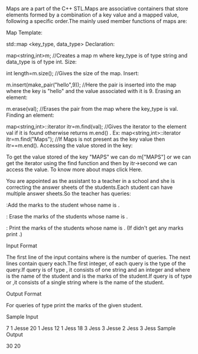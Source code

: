 Maps are a part of the C++ STL.Maps are associative containers that store elements formed by a combination of a key value and a mapped value, following a specific order.The mainly used member functions of maps are:

Map Template:

std::map <key_type, data_type>
Declaration:

map<string,int>m; //Creates a map m where key_type is of type string and data_type is of type int.
Size:

int length=m.size(); //Gives the size of the map.
Insert:

m.insert(make_pair("hello",9)); //Here the pair is inserted into the map where the key is "hello" and the value associated with it is 9.
Erasing an element:

m.erase(val); //Erases the pair from the map where the key_type is val.
Finding an element:

map<string,int>::iterator itr=m.find(val); //Gives the iterator to the element val if it is found otherwise returns m.end() .
Ex: map<string,int>::iterator itr=m.find("Maps"); //If Maps is not present as the key value then itr==m.end().
Accessing the value stored in the key:

To get the value stored of the key "MAPS" we can do m["MAPS"] or we can get the iterator using the find function and then by itr->second we can access the value.
To know more about maps click Here.

You are appointed as the assistant to a teacher in a school and she is correcting the answer sheets of the students.Each student can have multiple answer sheets.So the teacher has  queries:

 :Add the marks  to the student whose name is .

: Erase the marks of the students whose name is .

: Print the marks of the students whose name is . (If  didn't get any marks print .)

Input Format

The first line of the input contains  where  is the number of queries. The next  lines contain  query each.The first integer,  of each query is the type of the query.If query is of type , it consists of one string and an integer  and  where  is the name of the student and  is the marks of the student.If query is of type  or ,it consists of a single string  where  is the name of the student.







Output Format

For queries of type  print the marks of the given student.

Sample Input

7
1 Jesse 20
1 Jess 12
1 Jess 18
3 Jess
3 Jesse
2 Jess
3 Jess
Sample Output

30
20
